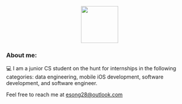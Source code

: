 <div id="header" align="center">
  <img src="https://media.giphy.com/media/M9gbBd9nbDrOTu1Mqx/giphy.gif" width="100"/>
</div>

### About me:

:computer: I am a junior CS student on the hunt for internships in the following categories: data engineering, mobile iOS development, software development, and software engineer.


Feel free to reach me at esong28@outlook.com
